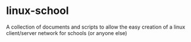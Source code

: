 # linux-school
A collection of documents and scripts to allow the easy creation of a linux client/server network for schools (or anyone else)
